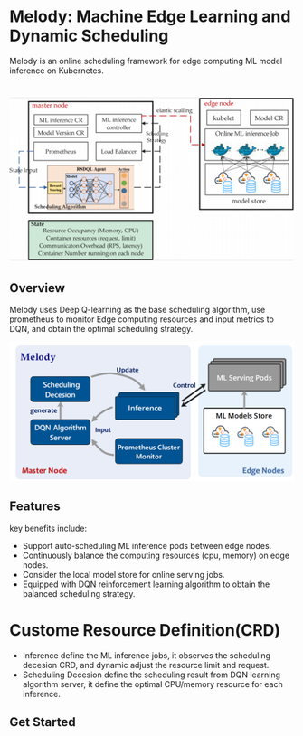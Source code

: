 # Melody: Machine Edge Learning and Dynamic Scheduling 
Melody is an online scheduling framework for 
edge computing ML model inference on Kubernetes. 
<h1 align="center">
    <img src="docs/img/overview.png" alt="logo" width="800">
</h1>

## Overview
Melody uses Deep Q-learning as the base scheduling algorithm, use prometheus to monitor Edge computing resources and input metrics to DQN, and obtain the optimal scheduling strategy.

![Stack](docs/img/struct.png)

## Features
key benefits include:
- Support auto-scheduling ML inference pods between edge nodes.
- Continuously balance the computing resources (cpu, memory) on edge nodes.
- Consider the local model store for online serving jobs.
- Equipped with DQN reinforcement learning algorithm to obtain the balanced scheduling strategy.

# Custome Resource Definition(CRD)
- Inference define the ML inference jobs, it observes the scheduling decesion CRD, and dynamic adjust the resource limit and request. 
- Scheduling Decesion define the scheduling result from DQN learning algorithm server, it define the optimal CPU/memory resource for each inference.
## Get Started
